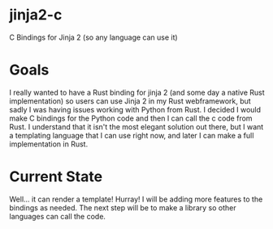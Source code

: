 jinja2-c
========

C Bindings for Jinja 2 (so any language can use it)

Goals
=====

I really wanted to have a Rust binding for jinja 2 (and some day a native Rust implementation) 
so users can use Jinja 2 in my Rust webframework, but sadly I was having issues working with Python from Rust.
I decided I would make C bindings for the Python code and then I can call the c code from Rust.
I understand that it isn't the most elegant solution out there, but I want a templating language that 
I can use right now, and later I can make a full implementation in Rust.

Current State
=============

Well... it can render a template! Hurray! I will be adding more features to the bindings as needed.
The next step will be to make a library so other languages can call the code.
